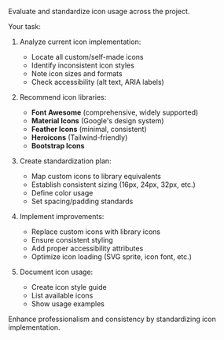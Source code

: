 Evaluate and standardize icon usage across the project.

Your task:
1. Analyze current icon implementation:
   - Locate all custom/self-made icons
   - Identify inconsistent icon styles
   - Note icon sizes and formats
   - Check accessibility (alt text, ARIA labels)

2. Recommend icon libraries:
   - **Font Awesome** (comprehensive, widely supported)
   - **Material Icons** (Google's design system)
   - **Feather Icons** (minimal, consistent)
   - **Heroicons** (Tailwind-friendly)
   - **Bootstrap Icons**

3. Create standardization plan:
   - Map custom icons to library equivalents
   - Establish consistent sizing (16px, 24px, 32px, etc.)
   - Define color usage
   - Set spacing/padding standards

4. Implement improvements:
   - Replace custom icons with library icons
   - Ensure consistent styling
   - Add proper accessibility attributes
   - Optimize icon loading (SVG sprite, icon font, etc.)

5. Document icon usage:
   - Create icon style guide
   - List available icons
   - Show usage examples

Enhance professionalism and consistency by standardizing icon implementation.
